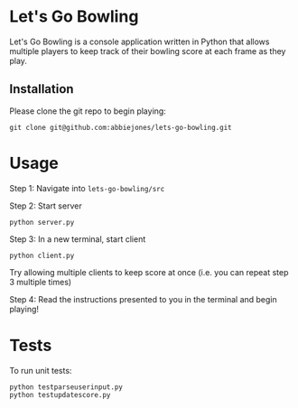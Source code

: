 # Let's Go Bowling

Let's Go Bowling is a console application written in Python that allows multiple players to keep track of their bowling score at each frame as they play.

## Installation

Please clone the git repo to begin playing:

```
git clone git@github.com:abbiejones/lets-go-bowling.git
```

# Usage

Step 1: Navigate into `lets-go-bowling/src`

Step 2: Start server
```
python server.py
```

Step 3: In a new terminal, start client

```
python client.py
```

Try allowing multiple clients to keep score at once 
(i.e. you can repeat step 3 multiple times)

Step 4: Read the instructions presented to you in the terminal and begin playing!

# Tests

To run unit tests:

```
python testparseuserinput.py
python testupdatescore.py

```

